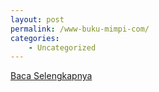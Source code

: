 ```yaml
---
layout: post
permalink: /www-buku-mimpi-com/
categories:
    - Uncategorized
---
```


[Baca Selengkapnya](/01)